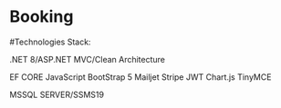 # Booking
 
#Technologies Stack:

.NET 8/ASP.NET MVC/Clean Architecture


EF CORE
JavaScript
BootStrap 5
Mailjet
Stripe
JWT
Chart.js
TinyMCE



MSSQL SERVER/SSMS19

